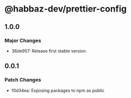 # @habbaz-dev/prettier-config

## 1.0.0

### Major Changes

- 36de957: Release first stable version

## 0.0.1

### Patch Changes

- f0d34ea: Exposing packages to npm as public
